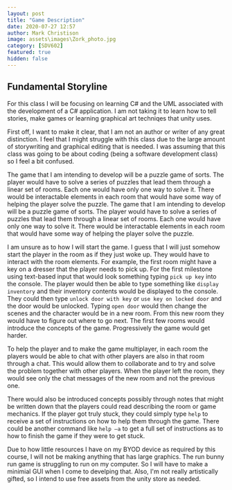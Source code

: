 ```yaml
---
layout: post
title: "Game Description"
date: 2020-07-27 12:57
author: Mark Christison
image: assets\images\Zork_photo.jpg
category: [SDV602]
featured: true
hidden: false
---
```


## Fundamental Storyline

For this class I will be focusing on learning C# and the UML associated with the development of a C# application. I am not taking it to learn how to tell stories, make games or learning graphical art techniqes that unity uses.

First off, I want to make it clear, that I am not an author or writer of any great distinction. I feel that I might struggle with this class due to the large amount of storywriting and graphical editing that is needed. I was assuming that this class was going to be about coding (being a software development class) so I feel a bit confused.

The game that I am intending to develop will be a puzzle game of sorts. The player would have to solve a series of puzzles that lead them through a linear set of rooms. Each one would have only one way to solve it. There would be interactable elements in each room that would have some way of helping the player solve the puzzle.
The game that I am intending to develop will be a puzzle game of sorts. The player would have to solve a series of puzzles that lead them through a linear set of rooms. Each one would have only one way to solve it. There would be interactable elements in each room that would have some way of helping the player solve the puzzle.

I am unsure as to how I will start the game. I guess that I will just somehow start the player in the room as if they just woke up. They would have to interact with the room elements. For example, the first room might have a key on a dresser that the player needs to pick up. For the first milestone using text-based input that would look something typing `pick up key` into the console. The player would then be able to type something like `display inventory` and their inventory contents would be displayed to the console. They could then type `unlock door with key` or `use key on locked door` and the door would be unlocked. Typing `open door` would then change the scenes and the character would be in a new room. From this new room they would have to figure out where to go next. The first few rooms would introduce the concepts of the game. Progressively the game would get harder.

To help the player and to make the game multiplayer, in each room the players would be able to chat with other players are also in that room through a chat. This would allow them to collaborate and to try and solve the problem together with other players. When the player left the room, they would see only the chat messages of the new room and not the previous one.

There would also be introduced concepts possibly through notes that might be written down that the players could read describing the room or game mechanics. If the player got truly stuck, they could simply type `help` to receive a set of instructions on how to help them through the game. There could be another command like `help –a` to get a full set of instructions as to how to finish the game if they were to get stuck.

Due to how little resources I have on my BYOD device as required by this course, I will not be making anything that has large graphics. The run bunny run game is struggling to run on my computer. So I will have to make a minimial GUI when I come to develping that. Also, I'm not really artistically gifted, so I intend to use free assets from the unity store as needed.
